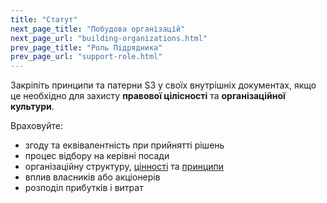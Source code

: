 ```yaml
---
title: "Статут"
next_page_title: "Побудова організацій"
next_page_url: "building-organizations.html"
prev_page_title: "Роль Підрядника"
prev_page_url: "support-role.html"
---
```



<div class="card summary"><div class="card-body">Закріпіть принципи та патерни S3 у своїх внутрішніх документах, якщо це необхідно для захисту <strong>правової цілісності</strong> та <strong>організаційної культури</strong>.
</div></div>

Враховуйте:

-   згоду та еквівалентність при прийнятті рішень
-   процес відбору на керівні посади
-   організаційну структуру, <a href="glossary.html#entry-values" class="glossary-tooltip" data-toggle="tooltip" title="Цінності: Ціннісні принципи, які керують поведінкою. Не плутати з &quot;цінністю&quot; (в однині) в контексті драйвера.">цінності</a> та <a href="glossary.html#entry-principle" class="glossary-tooltip" data-toggle="tooltip" title="Принцип: Основна ідея або правило, яке керує поведінкою, пояснює або контролює те, як щось відбувається або працює.">принципи</a>
-   вплив власників або акціонерів
-   розподіл прибутків і витрат
